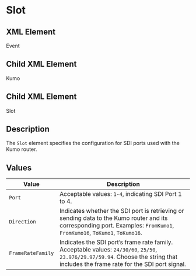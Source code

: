 # Slot

## XML Element
Event

## Child XML Element
Kumo

## Child XML Element
Slot

## Description
The `Slot` element specifies the configuration for SDI ports used with the Kumo router.

## Values

| Value              | Description                                                                                                   |
|--------------------|---------------------------------------------------------------------------------------------------------------|
| `Port`             | Acceptable values: `1-4`, indicating SDI Port 1 to 4.                                                        |
| `Direction`        | Indicates whether the SDI port is retrieving or sending data to the Kumo router and its corresponding port. Examples: `FromKumo1`, `FromKumo16`, `ToKumo1`, `ToKumo16`. |
| `FrameRateFamily`  | Indicates the SDI port’s frame rate family. Acceptable values: `24/30/60`, `25/50`, `23.976/29.97/59.94`. Choose the string that includes the frame rate for the SDI port signal. |

